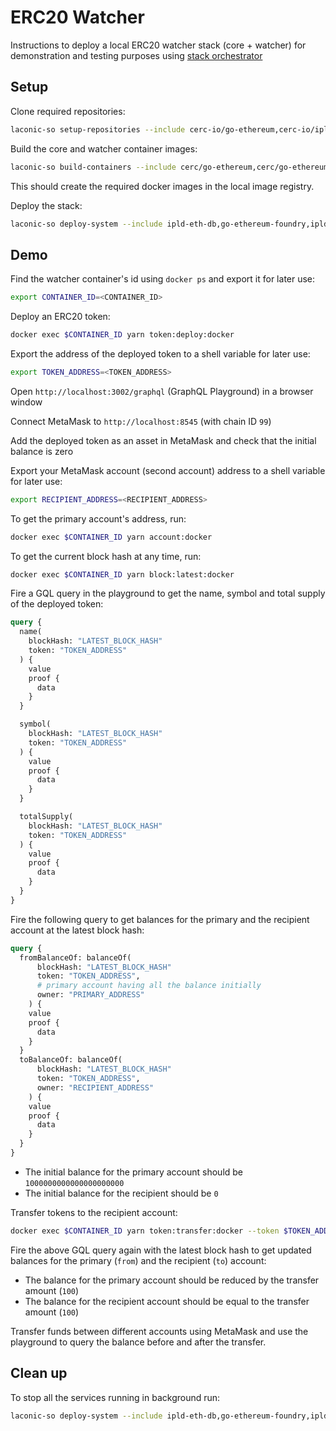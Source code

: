 # ERC20 Watcher

Instructions to deploy a local ERC20 watcher stack (core + watcher) for demonstration and testing purposes using [stack orchestrator](/README.md#install)

## Setup

Clone required repositories:

```bash
laconic-so setup-repositories --include cerc-io/go-ethereum,cerc-io/ipld-eth-db,cerc-io/ipld-eth-server,cerc-io/watcher-ts 
```

Build the core and watcher container images:

```bash
laconic-so build-containers --include cerc/go-ethereum,cerc/go-ethereum-foundry,cerc/ipld-eth-db,cerc/ipld-eth-server,cerc/watcher-erc20
```

This should create the required docker images in the local image registry.

Deploy the stack:

```bash
laconic-so deploy-system --include ipld-eth-db,go-ethereum-foundry,ipld-eth-server,watcher-erc20 up
```

## Demo

Find the watcher container's id using `docker ps` and export it for later use:

```bash
export CONTAINER_ID=<CONTAINER_ID>
```

Deploy an ERC20 token:

```bash
docker exec $CONTAINER_ID yarn token:deploy:docker
```

Export the address of the deployed token to a shell variable for later use:

```bash
export TOKEN_ADDRESS=<TOKEN_ADDRESS>
```

Open `http://localhost:3002/graphql` (GraphQL Playground) in a browser window

Connect MetaMask to `http://localhost:8545` (with chain ID `99`)

Add the deployed token as an asset in MetaMask and check that the initial balance is zero

Export your MetaMask account (second account) address to a shell variable for later use:

```bash
export RECIPIENT_ADDRESS=<RECIPIENT_ADDRESS>
```

To get the primary account's address, run:

```bash
docker exec $CONTAINER_ID yarn account:docker
```

To get the current block hash at any time, run:

```bash
docker exec $CONTAINER_ID yarn block:latest:docker
```

Fire a GQL query in the playground to get the name, symbol and total supply of the deployed token:

```graphql
query {
  name(
    blockHash: "LATEST_BLOCK_HASH"
    token: "TOKEN_ADDRESS"
  ) {
    value
    proof {
      data
    }
  }

  symbol(
    blockHash: "LATEST_BLOCK_HASH"
    token: "TOKEN_ADDRESS"
  ) {
    value
    proof {
      data
    }
  }

  totalSupply(
    blockHash: "LATEST_BLOCK_HASH"
    token: "TOKEN_ADDRESS"
  ) {
    value
    proof {
      data
    }
  }
}
```

Fire the following query to get balances for the primary and the recipient account at the latest block hash:

```graphql
query {
  fromBalanceOf: balanceOf(
      blockHash: "LATEST_BLOCK_HASH"
      token: "TOKEN_ADDRESS",
      # primary account having all the balance initially
      owner: "PRIMARY_ADDRESS"
    ) {
    value
    proof {
      data
    }
  }
  toBalanceOf: balanceOf(
      blockHash: "LATEST_BLOCK_HASH"
      token: "TOKEN_ADDRESS",
      owner: "RECIPIENT_ADDRESS"
    ) {
    value
    proof {
      data
    }
  }
}
```

- The initial balance for the primary account should be `1000000000000000000000`
- The initial balance for the recipient should be `0`

Transfer tokens to the recipient account:

```bash
docker exec $CONTAINER_ID yarn token:transfer:docker --token $TOKEN_ADDRESS --to $RECIPIENT_ADDRESS --amount 100
```

Fire the above GQL query again with the latest block hash to get updated balances for the primary (`from`) and the recipient (`to`) account:

- The balance for the primary account should be reduced by the transfer amount (`100`)
- The balance for the recipient account should be equal to the transfer amount (`100`)

Transfer funds between different accounts using MetaMask and use the playground to query the balance before and after the transfer.

## Clean up

To stop all the services running in background run:

```bash
laconic-so deploy-system --include ipld-eth-db,go-ethereum-foundry,ipld-eth-server,watcher-erc20 down
```
